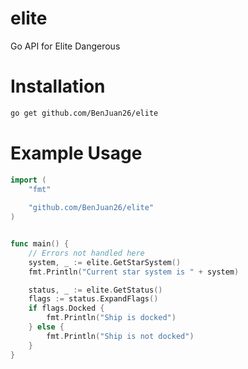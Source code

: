 # elite

Go API for Elite Dangerous

# Installation

```bash
go get github.com/BenJuan26/elite
```

# Example Usage

```go
import (
    "fmt"
 
    "github.com/BenJuan26/elite"
)


func main() {
    // Errors not handled here
    system, _ := elite.GetStarSystem()
    fmt.Println("Current star system is " + system)

    status, _ := elite.GetStatus()
    flags := status.ExpandFlags()
    if flags.Docked {
        fmt.Println("Ship is docked")
    } else {
        fmt.Println("Ship is not docked")
    }
}
```
